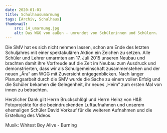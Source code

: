 ```yaml
---
date: 2020-01-01
title: Schulhausumarmung
tags: [Archiv, Schulhaus]
thumbnail: 
    src: 14_umarmung.jpg
    alt: Das WGG von außen - umrundet von Schülerinnen und Schülern.
---
```


Die SMV hat es sich nicht nehmen lassen, schon am Ende des letzten Schuljahres mit einer spektakulären Aktion ein Zeichen zu setzen. Alle Schüler und Lehrer umarmten am 17. Juli 2015 unseren Neubau und brachten damit ihre Vorfreude auf die Zeit im Neubau zum Ausdruck und demonstrierten, dass wir als Schulgemeinschaft zusammenstehen und der neuen „Ära“ am WGG mit Zuversicht entgegenblicken.
Nach langer Planungsarbeit durch die SMV wurde die Sache zu einem vollen Erfolg und die Schüler bekamen die Gelegenheit, ihr neues „Heim“ zum ersten Mal von innen zu betrachten.

<youtube watch="0hb4YJ1DJiA"></youtube>

Herzlicher Dank gilt Herrn Bruckschlögl und Herrn Heinz von H&B Fotoprojekte für die beeindruckenden Luftaufnahmen und unserem ehemaligen Schüler David Vorkauf  für die weiteren Aufnahmen und die Erstellung des Videos.

Musik: Whitest Boy Alive - Burning 
